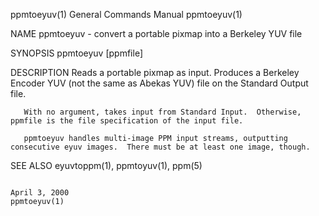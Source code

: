ppmtoeyuv(1)                                                                             General Commands Manual                                                                             ppmtoeyuv(1)

NAME
       ppmtoeyuv - convert a portable pixmap into a Berkeley YUV file

SYNOPSIS
       ppmtoeyuv [ppmfile]

DESCRIPTION
       Reads a portable pixmap as input.  Produces a Berkeley Encoder YUV (not the same as Abekas YUV) file on the Standard Output file.

       With no argument, takes input from Standard Input.  Otherwise, ppmfile is the file specification of the input file.

       ppmtoeyuv handles multi-image PPM input streams, outputting consecutive eyuv images.  There must be at least one image, though.

SEE ALSO
       eyuvtoppm(1), ppmtoyuv(1), ppm(5)

                                                                                              April 3, 2000                                                                                  ppmtoeyuv(1)
